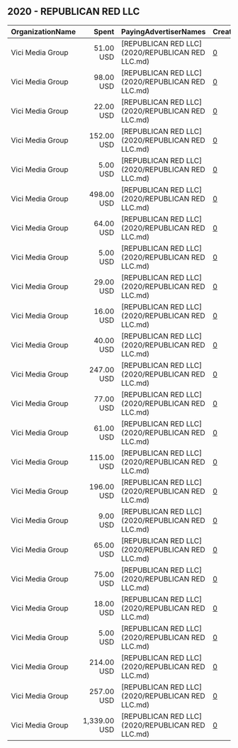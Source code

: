 ## 2020 - REPUBLICAN RED LLC 
|OrganizationName|Spent|PayingAdvertiserNames|CreativeUrls|Impressions|Genders|AgeBrackets|CountryCodes|BillingAddresses|CandidateBallotInformation|
|:---|---:|:---|:---|---:|:---|:---|:---|:---|:---|
|Vici Media Group|51.00 USD|[REPUBLICAN RED LLC](2020/REPUBLICAN RED LLC.md)|[0](https://www.snap.com/political-ads/asset/d7509e99af626c1dae631ac9c51bfc4898ebaac79923dc51fdd4249149d6cc36?mediaType=jpg)|7,668||21+|united states|"816 Big Woods Rd,Longview,75605,US"||
|Vici Media Group|98.00 USD|[REPUBLICAN RED LLC](2020/REPUBLICAN RED LLC.md)|[0](https://www.snap.com/political-ads/asset/f07df729cd95d77645a1e5b2c8ffc31794bea47c7c78279d9eec3780fd081ede?mediaType=jpg)|17,247||21+|united states|"816 Big Woods Rd,Longview,75605,US"||
|Vici Media Group|22.00 USD|[REPUBLICAN RED LLC](2020/REPUBLICAN RED LLC.md)|[0](https://www.snap.com/political-ads/asset/25cc77dac2973c6f4c1600a9054acada3e68cc560fbd6a1ea7fc4c50e1274772?mediaType=jpg)|3,816||21+|united states|"816 Big Woods Rd,Longview,75605,US"||
|Vici Media Group|152.00 USD|[REPUBLICAN RED LLC](2020/REPUBLICAN RED LLC.md)|[0](https://www.snap.com/political-ads/asset/9756f6e76f716a87dcd05ebe8c3deb6658d1734e7eca8b5101ff186ced5c63d3?mediaType=jpg)|15,644||21+|united states|"816 Big Woods Rd,Longview,75605,US"||
|Vici Media Group|5.00 USD|[REPUBLICAN RED LLC](2020/REPUBLICAN RED LLC.md)|[0](https://www.snap.com/political-ads/asset/55dd74d3af2e8a9d1359bd12f6a5a21f4c1ad6862ca8ad93c9503a9697bb7030?mediaType=jpg)|873||21+|united states|"816 Big Woods Rd,Longview,75605,US"||
|Vici Media Group|498.00 USD|[REPUBLICAN RED LLC](2020/REPUBLICAN RED LLC.md)|[0](https://www.snap.com/political-ads/asset/655b32c7a959bcef4ae32852b13a46d4d27368d4379bd72c4653d91fe32781b2?mediaType=jpg)|75,397||21+|united states|"816 Big Woods Rd,Longview,75605,US"||
|Vici Media Group|64.00 USD|[REPUBLICAN RED LLC](2020/REPUBLICAN RED LLC.md)|[0](https://www.snap.com/political-ads/asset/5de2423ec610c77d42e80c1040a0f1e23d76132ce5dc8304db088c4beb5168a7?mediaType=jpg)|7,838||21+|united states|"816 Big Woods Rd,Longview,75605,US"||
|Vici Media Group|5.00 USD|[REPUBLICAN RED LLC](2020/REPUBLICAN RED LLC.md)|[0](https://www.snap.com/political-ads/asset/955048c5d1256e214a2642002156682162c0aea93fa07131bb979f843ad24941?mediaType=mp4)|894||21+|united states|"816 Big Woods Rd,Longview,75605,US"||
|Vici Media Group|29.00 USD|[REPUBLICAN RED LLC](2020/REPUBLICAN RED LLC.md)|[0](https://www.snap.com/political-ads/asset/955048c5d1256e214a2642002156682162c0aea93fa07131bb979f843ad24941?mediaType=mp4)|3,033||21+|united states|"816 Big Woods Rd,Longview,75605,US"||
|Vici Media Group|16.00 USD|[REPUBLICAN RED LLC](2020/REPUBLICAN RED LLC.md)|[0](https://www.snap.com/political-ads/asset/55dd74d3af2e8a9d1359bd12f6a5a21f4c1ad6862ca8ad93c9503a9697bb7030?mediaType=jpg)|2,031||21+|united states|"816 Big Woods Rd,Longview,75605,US"||
|Vici Media Group|40.00 USD|[REPUBLICAN RED LLC](2020/REPUBLICAN RED LLC.md)|[0](https://www.snap.com/political-ads/asset/7e96f43b58a61edccf55942240a064bb42c2b70d3ef2f77609aae9a8fb580bbc?mediaType=jpg)|4,608||21+|united states|"816 Big Woods Rd,Longview,75605,US"||
|Vici Media Group|247.00 USD|[REPUBLICAN RED LLC](2020/REPUBLICAN RED LLC.md)|[0](https://www.snap.com/political-ads/asset/5de2423ec610c77d42e80c1040a0f1e23d76132ce5dc8304db088c4beb5168a7?mediaType=jpg)|41,789||21+|united states|"816 Big Woods Rd,Longview,75605,US"||
|Vici Media Group|77.00 USD|[REPUBLICAN RED LLC](2020/REPUBLICAN RED LLC.md)|[0](https://www.snap.com/political-ads/asset/b8792e5845e4b8e07db0b919cf4662a428b55563545bd9c89ddf423fed01ea4a?mediaType=jpg)|17,006||21+|united states|"816 Big Woods Rd,Longview,75605,US"||
|Vici Media Group|61.00 USD|[REPUBLICAN RED LLC](2020/REPUBLICAN RED LLC.md)|[0](https://www.snap.com/political-ads/asset/a4dfc786747da829e105a23c2711781a8926658370a215a9847d641c3a4df6fb?mediaType=jpg)|11,075||21+|united states|"816 Big Woods Rd,Longview,75605,US"||
|Vici Media Group|115.00 USD|[REPUBLICAN RED LLC](2020/REPUBLICAN RED LLC.md)|[0](https://www.snap.com/political-ads/asset/b0cfd046e15f95fa18bd4d5d354def6de7420f75fbf861a740b5f32c4d237cd7?mediaType=mp4)|20,546||21+|united states|"816 Big Woods Rd,Longview,75605,US"||
|Vici Media Group|196.00 USD|[REPUBLICAN RED LLC](2020/REPUBLICAN RED LLC.md)|[0](https://www.snap.com/political-ads/asset/50f161e14b9237a320f690b5a90e6134b50562bf1d68202da2cbb11f6c7873eb?mediaType=jpg)|30,895||21+|united states|"816 Big Woods Rd,Longview,75605,US"||
|Vici Media Group|9.00 USD|[REPUBLICAN RED LLC](2020/REPUBLICAN RED LLC.md)|[0](https://www.snap.com/political-ads/asset/7e96f43b58a61edccf55942240a064bb42c2b70d3ef2f77609aae9a8fb580bbc?mediaType=jpg)|1,335||21+|united states|"816 Big Woods Rd,Longview,75605,US"||
|Vici Media Group|65.00 USD|[REPUBLICAN RED LLC](2020/REPUBLICAN RED LLC.md)|[0](https://www.snap.com/political-ads/asset/7e65f57f40b544f162ffa94aecee5de9a09e4ba38007d870ab43fe06d7190850?mediaType=jpg)|7,983||21+|united states|"816 Big Woods Rd,Longview,75605,US"||
|Vici Media Group|75.00 USD|[REPUBLICAN RED LLC](2020/REPUBLICAN RED LLC.md)|[0](https://www.snap.com/political-ads/asset/044193e48d53336c64de4b42af5ae9f13a5a4a9d393174e7f434ca12792b405c?mediaType=jpg)|14,533||21+|united states|"816 Big Woods Rd,Longview,75605,US"||
|Vici Media Group|18.00 USD|[REPUBLICAN RED LLC](2020/REPUBLICAN RED LLC.md)|[0](https://www.snap.com/political-ads/asset/67c9792ed20ccb0aea21f90ef936dbfffb6c6465fef9341e30bcb6a148688650?mediaType=jpg)|2,081||21+|united states|"816 Big Woods Rd,Longview,75605,US"||
|Vici Media Group|5.00 USD|[REPUBLICAN RED LLC](2020/REPUBLICAN RED LLC.md)|[0](https://www.snap.com/political-ads/asset/67c9792ed20ccb0aea21f90ef936dbfffb6c6465fef9341e30bcb6a148688650?mediaType=jpg)|983||21+|united states|"816 Big Woods Rd,Longview,75605,US"||
|Vici Media Group|214.00 USD|[REPUBLICAN RED LLC](2020/REPUBLICAN RED LLC.md)|[0](https://www.snap.com/political-ads/asset/8c5df805a853a7ce3204d7ce9c16669d90d6207662307c560fd6967bb7349f1b?mediaType=jpg)|26,729||21+|united states|"816 Big Woods Rd,Longview,75605,US"||
|Vici Media Group|257.00 USD|[REPUBLICAN RED LLC](2020/REPUBLICAN RED LLC.md)|[0](https://www.snap.com/political-ads/asset/a3f08c9f16725f6aab6191a2daf842edf4435ef07094a3e9b8136b0fdb6fa742?mediaType=mp4)|40,496||21+|united states|"816 Big Woods Rd,Longview,75605,US"||
|Vici Media Group|1,339.00 USD|[REPUBLICAN RED LLC](2020/REPUBLICAN RED LLC.md)|[0](https://www.snap.com/political-ads/asset/55e51d8a9aac1ea5f122d02f017c8f9dba5e6071e0d5c8f4d4ad7469d8e426f2?mediaType=mp4)|262,406||21+|united states|"816 Big Woods Rd,Longview,75605,US"||
